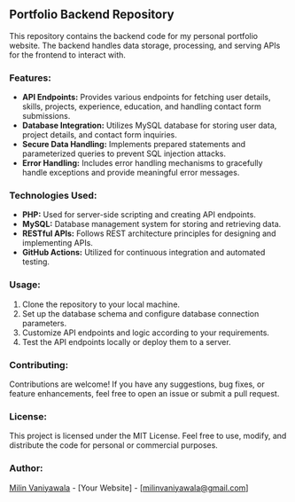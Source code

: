 ## Portfolio Backend Repository

This repository contains the backend code for my personal portfolio website. The backend handles data storage, processing, and serving APIs for the frontend to interact with.

### Features:
- **API Endpoints:** Provides various endpoints for fetching user details, skills, projects, experience, education, and handling contact form submissions.
- **Database Integration:** Utilizes MySQL database for storing user data, project details, and contact form inquiries.
- **Secure Data Handling:** Implements prepared statements and parameterized queries to prevent SQL injection attacks.
- **Error Handling:** Includes error handling mechanisms to gracefully handle exceptions and provide meaningful error messages.

### Technologies Used:
- **PHP:** Used for server-side scripting and creating API endpoints. 
- **MySQL:** Database management system for storing and retrieving data.
- **RESTful APIs:** Follows REST architecture principles for designing and implementing APIs.
- **GitHub Actions:** Utilized for continuous integration and automated testing.

### Usage:
1. Clone the repository to your local machine.
2. Set up the database schema and configure database connection parameters.
3. Customize API endpoints and logic according to your requirements.
4. Test the API endpoints locally or deploy them to a server.

### Contributing:
Contributions are welcome! If you have any suggestions, bug fixes, or feature enhancements, feel free to open an issue or submit a pull request.

### License:
This project is licensed under the MIT License. Feel free to use, modify, and distribute the code for personal or commercial purposes.

### Author:
[Milin Vaniyawala](https://github.com/MilinVaniyawala) - [Your Website] - [milinvaniyawala@gmail.com]
